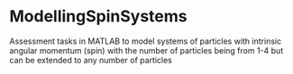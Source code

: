 # ModellingSpinSystems
Assessment tasks in MATLAB to model systems of particles with intrinsic angular momentum (spin) with the number of particles being from 1-4 but can be extended to any number of particles
